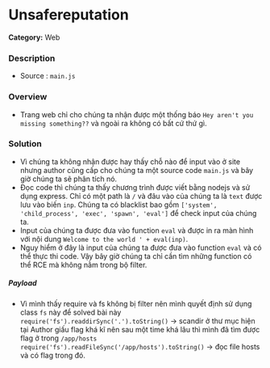 Unsafereputation
===
**Category:** Web

### Description
- Source : `main.js`

### Overview
- Trang web chỉ cho chúng ta nhận được một thống báo `Hey aren't you missing something??` và ngoài ra không có bất cứ thứ gì.

### Solution
- Vì chúng ta không nhận được hay thấy chỗ nào để input vào ở site nhưng author cũng cấp cho chúng ta một source code `main.js` và bây giờ chúng ta sẽ phân tích nó.
- Đọc code thì chúng ta thấy chương trình được viết bằng nodejs và sử dụng express. Chỉ có một path là `/` và đâu vào của chúng ta là `text` được lưu vào biến `inp`. Chúng ta có blacklist bao gồm `['system', 'child_process', 'exec', 'spawn', 'eval']` để check input của chúng ta.
- Input của chúng ta được đưa vào function `eval` và được in ra màn hình với nội dung `Welcome to the world ' + eval(inp)`.
- Nguy hiểm ở đây là input của chúng ta được đưa vào function `eval` và có thể thực thi code. Vậy bây giờ chúng ta chỉ cần tìm những function có thể RCE mà không nằm trong bộ filter.

##### Payload
- Vì mình thấy require và fs không bị filter nên mình quyết định sử dụng class `fs` này để solved bài này
`require('fs').readdirSync('.').toString()` -> scandir ở thư mục hiện tại
Author giấu flag khá kĩ nên sau một time khá lâu thì mình đã tìm được flag ở trong `/app/hosts`
`require('fs').readFileSync('/app/hosts').toString()` -> đọc file hosts và có flag trong đó.